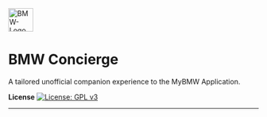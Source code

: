 <img width="50" height="47" alt="BMW-Logo" src="https://github.com/user-attachments/assets/9ba64150-410c-4a1c-90a5-b900e21771eb" />

# BMW Concierge
A tailored unofficial companion experience to the MyBMW Application. 


**License**
[![License: GPL v3](https://img.shields.io/badge/License-GPLv3-blue.svg)](https://www.gnu.org/licenses/gpl-3.0)

---
[^bmw]: All logos and brand names are property of their respective owners, and the use does not imply endorsement of or affiliation with Smartcar. 
[^bmw]: This project is not affiliated with BMW AG or its subsidiaries.
